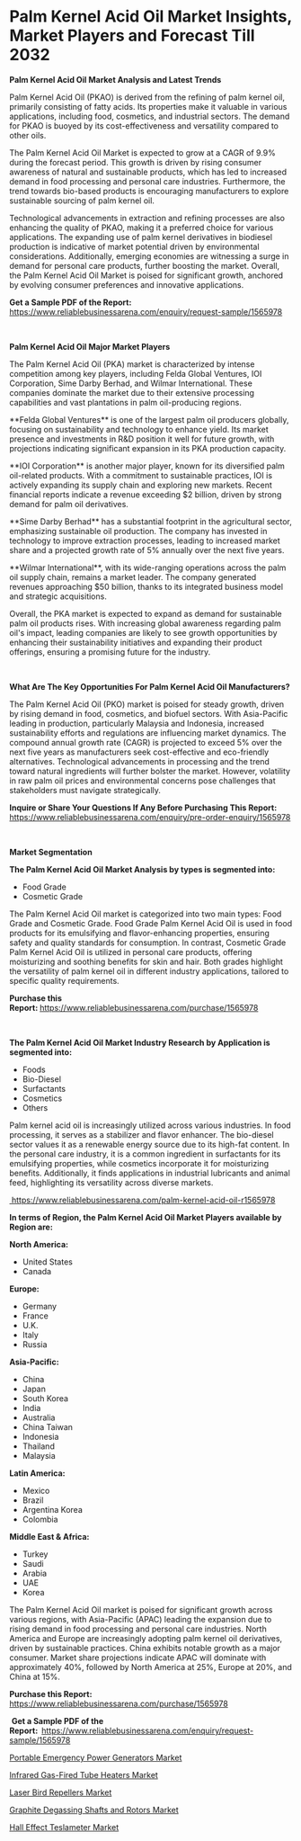 <p><h1>Palm Kernel Acid Oil Market Insights, Market Players and Forecast Till 2032</h1></p><p><strong>Palm Kernel Acid Oil Market Analysis and Latest Trends</strong></p>
<p><p>Palm Kernel Acid Oil (PKAO) is derived from the refining of palm kernel oil, primarily consisting of fatty acids. Its properties make it valuable in various applications, including food, cosmetics, and industrial sectors. The demand for PKAO is buoyed by its cost-effectiveness and versatility compared to other oils.</p><p>The Palm Kernel Acid Oil Market is expected to grow at a CAGR of 9.9% during the forecast period. This growth is driven by rising consumer awareness of natural and sustainable products, which has led to increased demand in food processing and personal care industries. Furthermore, the trend towards bio-based products is encouraging manufacturers to explore sustainable sourcing of palm kernel oil.</p><p>Technological advancements in extraction and refining processes are also enhancing the quality of PKAO, making it a preferred choice for various applications. The expanding use of palm kernel derivatives in biodiesel production is indicative of market potential driven by environmental considerations. Additionally, emerging economies are witnessing a surge in demand for personal care products, further boosting the market. Overall, the Palm Kernel Acid Oil Market is poised for significant growth, anchored by evolving consumer preferences and innovative applications.</p></p>
<p><strong>Get a Sample PDF of the Report:&nbsp;</strong> <a href="https://www.reliablebusinessarena.com/enquiry/request-sample/1565978?utm_campaign=3497&utm_medium=2&utm_source=Github&utm_content=ia&utm_term=31032025&utm_id=palm-kernel-acid-oil">https://www.reliablebusinessarena.com/enquiry/request-sample/1565978</a></p>
<p>&nbsp;</p>
<p><strong>Palm Kernel Acid Oil Major Market Players</strong></p>
<p><p>The Palm Kernel Acid Oil (PKA) market is characterized by intense competition among key players, including Felda Global Ventures, IOI Corporation, Sime Darby Berhad, and Wilmar International. These companies dominate the market due to their extensive processing capabilities and vast plantations in palm oil-producing regions.</p><p>**Felda Global Ventures** is one of the largest palm oil producers globally, focusing on sustainability and technology to enhance yield. Its market presence and investments in R&D position it well for future growth, with projections indicating significant expansion in its PKA production capacity.</p><p>**IOI Corporation** is another major player, known for its diversified palm oil-related products. With a commitment to sustainable practices, IOI is actively expanding its supply chain and exploring new markets. Recent financial reports indicate a revenue exceeding $2 billion, driven by strong demand for palm oil derivatives.</p><p>**Sime Darby Berhad** has a substantial footprint in the agricultural sector, emphasizing sustainable oil production. The company has invested in technology to improve extraction processes, leading to increased market share and a projected growth rate of 5% annually over the next five years.</p><p>**Wilmar International**, with its wide-ranging operations across the palm oil supply chain, remains a market leader. The company generated revenues approaching $50 billion, thanks to its integrated business model and strategic acquisitions.</p><p>Overall, the PKA market is expected to expand as demand for sustainable palm oil products rises. With increasing global awareness regarding palm oil's impact, leading companies are likely to see growth opportunities by enhancing their sustainability initiatives and expanding their product offerings, ensuring a promising future for the industry.</p></p>
<p>&nbsp;</p>
<p><strong>What Are The Key Opportunities For Palm Kernel Acid Oil Manufacturers?</strong></p>
<p><p>The Palm Kernel Acid Oil (PKO) market is poised for steady growth, driven by rising demand in food, cosmetics, and biofuel sectors. With Asia-Pacific leading in production, particularly Malaysia and Indonesia, increased sustainability efforts and regulations are influencing market dynamics. The compound annual growth rate (CAGR) is projected to exceed 5% over the next five years as manufacturers seek cost-effective and eco-friendly alternatives. Technological advancements in processing and the trend toward natural ingredients will further bolster the market. However, volatility in raw palm oil prices and environmental concerns pose challenges that stakeholders must navigate strategically.</p></p>
<p><strong>Inquire or Share Your Questions If Any Before Purchasing This Report:</strong> <a href="https://www.reliablebusinessarena.com/enquiry/pre-order-enquiry/1565978?utm_campaign=3497&utm_medium=2&utm_source=Github&utm_content=ia&utm_term=31032025&utm_id=palm-kernel-acid-oil">https://www.reliablebusinessarena.com/enquiry/pre-order-enquiry/1565978</a></p>
<p>&nbsp;</p>
<p><strong>Market Segmentation</strong></p>
<p><strong>The Palm Kernel Acid Oil Market Analysis by types is segmented into:</strong></p>
<p><ul><li>Food Grade</li><li>Cosmetic Grade</li></ul></p>
<p><p>The Palm Kernel Acid Oil market is categorized into two main types: Food Grade and Cosmetic Grade. Food Grade Palm Kernel Acid Oil is used in food products for its emulsifying and flavor-enhancing properties, ensuring safety and quality standards for consumption. In contrast, Cosmetic Grade Palm Kernel Acid Oil is utilized in personal care products, offering moisturizing and soothing benefits for skin and hair. Both grades highlight the versatility of palm kernel oil in different industry applications, tailored to specific quality requirements.</p></p>
<p><strong>Purchase this Report:&nbsp;</strong><a href="https://www.reliablebusinessarena.com/purchase/1565978?utm_campaign=3497&utm_medium=2&utm_source=Github&utm_content=ia&utm_term=31032025&utm_id=palm-kernel-acid-oil">https://www.reliablebusinessarena.com/purchase/1565978</a></p>
<p>&nbsp;</p>
<p><strong>The Palm Kernel Acid Oil Market Industry Research by Application is segmented into:</strong></p>
<p><ul><li>Foods</li><li>Bio-Diesel</li><li>Surfactants</li><li>Cosmetics</li><li>Others</li></ul></p>
<p><p>Palm kernel acid oil is increasingly utilized across various industries. In food processing, it serves as a stabilizer and flavor enhancer. The bio-diesel sector values it as a renewable energy source due to its high-fat content. In the personal care industry, it is a common ingredient in surfactants for its emulsifying properties, while cosmetics incorporate it for moisturizing benefits. Additionally, it finds applications in industrial lubricants and animal feed, highlighting its versatility across diverse markets.</p></p>
<p><a href="https://www.reliablebusinessarena.com/palm-kernel-acid-oil-r1565978?utm_campaign=3497&utm_medium=2&utm_source=Github&utm_content=ia&utm_term=31032025&utm_id=palm-kernel-acid-oil">&nbsp;https://www.reliablebusinessarena.com/palm-kernel-acid-oil-r1565978</a></p>
<p><strong>In terms of Region, the Palm Kernel Acid Oil Market Players available by Region are:</strong></p>
<p>
    <p> <strong> North America: </strong>
        <ul>
            <li>United States</li>
            <li>Canada</li>
        </ul>
        </p> 
    <p> <strong> Europe: </strong>
        <ul>
            <li>Germany</li>
            <li>France</li>
            <li>U.K.</li>
            <li>Italy</li>
            <li>Russia</li>
        </ul>
        </p> 
    <p> <strong> Asia-Pacific: </strong>
        <ul>
            <li>China</li>
            <li>Japan</li>
            <li>South Korea</li>
            <li>India</li>
            <li>Australia</li>
            <li>China Taiwan</li>
            <li>Indonesia</li>
            <li>Thailand</li>
            <li>Malaysia</li>
        </ul>
        </p> 
    <p> <strong> Latin America: </strong>
        <ul>
            <li>Mexico</li>
            <li>Brazil</li>
            <li>Argentina Korea</li>
            <li>Colombia</li>
        </ul>
        </p> 
    <p> <strong> Middle East & Africa: </strong>
        <ul>
            <li>Turkey</li>
            <li>Saudi</li>
            <li>Arabia</li>
            <li>UAE</li>
            <li>Korea</li>
        </ul>
    </p>
    </p>
<p><p>The Palm Kernel Acid Oil market is poised for significant growth across various regions, with Asia-Pacific (APAC) leading the expansion due to rising demand in food processing and personal care industries. North America and Europe are increasingly adopting palm kernel oil derivatives, driven by sustainable practices. China exhibits notable growth as a major consumer. Market share projections indicate APAC will dominate with approximately 40%, followed by North America at 25%, Europe at 20%, and China at 15%.</p></p>
<p><strong>Purchase this Report: </strong><a href="https://www.reliablebusinessarena.com/purchase/1565978?utm_campaign=3497&utm_medium=2&utm_source=Github&utm_content=ia&utm_term=31032025&utm_id=palm-kernel-acid-oil">https://www.reliablebusinessarena.com/purchase/1565978</a></p>
<p>&nbsp;<strong>Get a Sample PDF of the Report:&nbsp;&nbsp;</strong><a href="https://www.reliablebusinessarena.com/enquiry/request-sample/1565978?utm_campaign=3497&utm_medium=2&utm_source=Github&utm_content=ia&utm_term=31032025&utm_id=palm-kernel-acid-oil">https://www.reliablebusinessarena.com/enquiry/request-sample/1565978</a></p>
<p><strong></strong></p>
<p><p><a href="https://www.linkedin.com/pulse/intense-competition-growth-expected-portable-emergency-kd2kf?utm_campaign=3497&utm_medium=2&utm_source=Github&utm_content=ia&utm_term=31032025&utm_id=palm-kernel-acid-oil">Portable Emergency Power Generators Market</a></p><p><a href="https://www.linkedin.com/pulse/market-analysis-indicates-infrared-gas-fired-tube-heaters-2f0ec?utm_campaign=3497&utm_medium=2&utm_source=Github&utm_content=ia&utm_term=31032025&utm_id=palm-kernel-acid-oil">Infrared Gas-Fired Tube Heaters Market</a></p><p><a href="https://www.linkedin.com/pulse/laser-bird-repellers-market-study-examiningthe-industrys-growth-usfef?utm_campaign=3497&utm_medium=2&utm_source=Github&utm_content=ia&utm_term=31032025&utm_id=palm-kernel-acid-oil">Laser Bird Repellers Market</a></p><p><a href="https://www.linkedin.com/pulse/graphite-degassing-shafts-rotors-market-report-2025-2032-evaluating-wczac?utm_campaign=3497&utm_medium=2&utm_source=Github&utm_content=ia&utm_term=31032025&utm_id=palm-kernel-acid-oil">Graphite Degassing Shafts and Rotors Market</a></p><p><a href="https://www.linkedin.com/pulse/hall-effect-teslameter-market-size-analysis-2025-2032-tdw1f?utm_campaign=3497&utm_medium=2&utm_source=Github&utm_content=ia&utm_term=31032025&utm_id=palm-kernel-acid-oil">Hall Effect Teslameter Market</a></p></p>